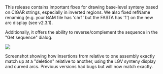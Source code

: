This release contains important fixes for drawing base-level synteny based on
CIGAR strings, especially in inverted regions. We also fixed refName renaming
(e.g. your BAM file has 'chr1' but the FASTA has '1') on the new arc display
(see v2.3.1).

Additionally, it offers the ability to reverse/complement the sequence in the
"Get sequence" dialog.

![](https://user-images.githubusercontent.com/6511937/208767035-90f1fb23-0fa4-468a-8095-14dc597014b2.png)

Screenshot showing how insertions from relative to one assembly exactly match up
at a "deletion" relative to another, using the LGV synteny display and curved
arcs. Previous versions had bugs but will now match exactly.
